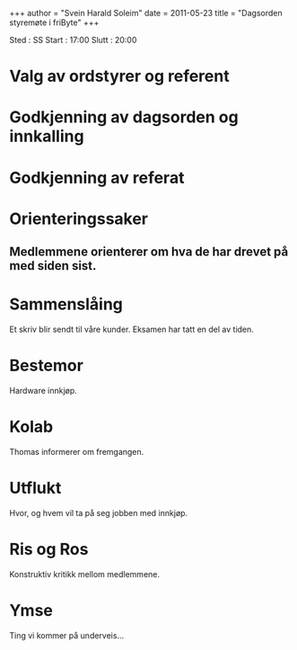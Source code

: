 +++
author = "Svein Harald Soleim"
date = 2011-05-23
title = "Dagsorden styremøte i friByte"
+++

Sted : SS Start : 17:00 Slutt : 20:00

# Valg av ordstyrer og referent

# Godkjenning av dagsorden og innkalling

# Godkjenning av referat

# Orienteringssaker

## Medlemmene orienterer om hva de har drevet på med siden sist.

# Sammenslåing

Et skriv blir sendt til våre kunder. Eksamen har tatt en del av tiden.

# Bestemor

Hardware innkjøp.

# Kolab

Thomas informerer om fremgangen.

# Utflukt

Hvor, og hvem vil ta på seg jobben med innkjøp.

# Ris og Ros

Konstruktiv kritikk mellom medlemmene.

# Ymse

Ting vi kommer på underveis\...
